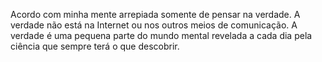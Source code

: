 Acordo com minha mente arrepiada somente de pensar na verdade. A verdade não está na Internet ou nos outros meios de comunicação. A verdade é uma pequena parte do mundo mental revelada a cada dia pela ciência que sempre terá o que descobrir.

